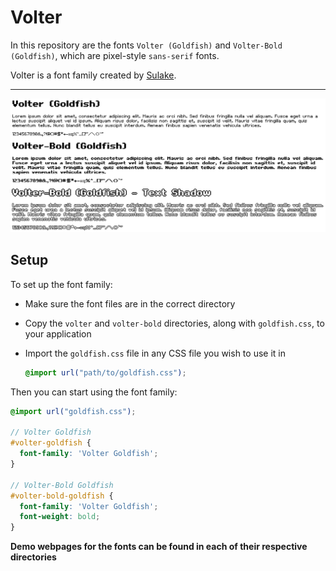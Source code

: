 # Volter

In this repository are the fonts `Volter (Goldfish)` and `Volter-Bold (Goldfish)`, which are pixel-style `sans-serif` fonts.

Volter is a font family created by [Sulake](http://www.sulake.com/).

---

<img src="./demo.png">

## Setup

To set up the font family:

- Make sure the font files are in the correct directory
- Copy the `volter` and `volter-bold` directories, along with `goldfish.css`, to your application
- Import the `goldfish.css` file in any CSS file you wish to use it in

  ```scss
  @import url("path/to/goldfish.css");
  ```

Then you can start using the font family:

```scss
@import url("goldfish.css");

// Volter Goldfish
#volter-goldfish {
  font-family: 'Volter Goldfish';
}

// Volter-Bold Goldfish
#volter-bold-goldfish {
  font-family: 'Volter Goldfish';
  font-weight: bold;
}
```

**Demo webpages for the fonts can be found in each of their respective directories**